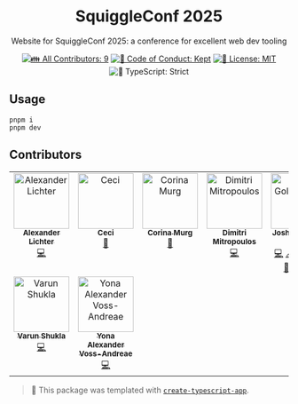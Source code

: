 <h1 align="center">SquiggleConf 2025</h1>

<p align="center">Website for SquiggleConf 2025: a conference for excellent web dev tooling</p>

<p align="center">
	<!-- prettier-ignore-start -->
	<!-- ALL-CONTRIBUTORS-BADGE:START - Do not remove or modify this section -->
	<a href="#contributors" target="_blank"><img alt="👪 All Contributors: 9" src="https://img.shields.io/badge/%F0%9F%91%AA_all_contributors-9-21bb42.svg" /></a>
<!-- ALL-CONTRIBUTORS-BADGE:END -->
	<!-- prettier-ignore-end -->
	<a href="https://github.com/SquiggleTools/SquiggleConf2025/blob/main/.github/CODE_OF_CONDUCT.md" target="_blank"><img alt="🤝 Code of Conduct: Kept" src="https://img.shields.io/badge/%F0%9F%A4%9D_code_of_conduct-kept-21bb42" /></a>
	<a href="https://github.com/SquiggleTools/SquiggleConf2025/blob/main/LICENSE.md" target="_blank"><img alt="📝 License: MIT" src="https://img.shields.io/badge/%F0%9F%93%9D_license-MIT-21bb42.svg"></a>
	<img alt="💪 TypeScript: Strict" src="https://img.shields.io/badge/%F0%9F%92%AA_typescript-strict-21bb42.svg" />
</p>

## Usage

```shell
pnpm i
pnpm dev
```

## Contributors

<!-- spellchecker: disable -->
<!-- ALL-CONTRIBUTORS-LIST:START - Do not remove or modify this section -->
<!-- prettier-ignore-start -->
<!-- markdownlint-disable -->
<table>
  <tbody>
    <tr>
      <td align="center" valign="top" width="14.28%"><a href="https://lichter.io"><img src="https://avatars.githubusercontent.com/u/640208?v=4?s=100" width="100px;" alt="Alexander Lichter"/><br /><sub><b>Alexander Lichter</b></sub></a><br /><a href="https://github.com/SquiggleTools/SquiggleConf.com/commits?author=thealexlichter" title="Code">💻</a></td>
      <td align="center" valign="top" width="14.28%"><a href="http://ceci.dev"><img src="https://avatars.githubusercontent.com/u/10601897?v=4?s=100" width="100px;" alt="Ceci"/><br /><sub><b>Ceci</b></sub></a><br /><a href="#maintenance-ceci21" title="Maintenance">🚧</a></td>
      <td align="center" valign="top" width="14.28%"><a href="http://webforeveryone.us"><img src="https://avatars.githubusercontent.com/u/115652409?v=4?s=100" width="100px;" alt="Corina Murg"/><br /><sub><b>Corina Murg</b></sub></a><br /><a href="https://github.com/SquiggleTools/SquiggleConf.com/issues?q=author%3Acorinamurg" title="Bug reports">🐛</a></td>
      <td align="center" valign="top" width="14.28%"><a href="http://youtube.com/@MichiganTypeScript"><img src="https://avatars.githubusercontent.com/u/15232461?v=4?s=100" width="100px;" alt="Dimitri Mitropoulos"/><br /><sub><b>Dimitri Mitropoulos</b></sub></a><br /><a href="https://github.com/SquiggleTools/SquiggleConf.com/commits?author=dimitropoulos" title="Code">💻</a></td>
      <td align="center" valign="top" width="14.28%"><a href="http://www.joshuakgoldberg.com/"><img src="https://avatars.githubusercontent.com/u/3335181?v=4?s=100" width="100px;" alt="Josh Goldberg ✨"/><br /><sub><b>Josh Goldberg ✨</b></sub></a><br /><a href="https://github.com/SquiggleTools/SquiggleConf.com/commits?author=JoshuaKGoldberg" title="Code">💻</a> <a href="#content-JoshuaKGoldberg" title="Content">🖋</a> <a href="https://github.com/SquiggleTools/SquiggleConf.com/commits?author=JoshuaKGoldberg" title="Documentation">📖</a> <a href="#ideas-JoshuaKGoldberg" title="Ideas, Planning, & Feedback">🤔</a> <a href="#infra-JoshuaKGoldberg" title="Infrastructure (Hosting, Build-Tools, etc)">🚇</a> <a href="#maintenance-JoshuaKGoldberg" title="Maintenance">🚧</a> <a href="#projectManagement-JoshuaKGoldberg" title="Project Management">📆</a> <a href="#tool-JoshuaKGoldberg" title="Tools">🔧</a> <a href="https://github.com/SquiggleTools/SquiggleConf.com/issues?q=author%3AJoshuaKGoldberg" title="Bug reports">🐛</a></td>
      <td align="center" valign="top" width="14.28%"><a href="https://nicr.dev"><img src="https://avatars.githubusercontent.com/u/7000710?v=4?s=100" width="100px;" alt="Nicolò Ribaudo"/><br /><sub><b>Nicolò Ribaudo</b></sub></a><br /><a href="https://github.com/SquiggleTools/SquiggleConf.com/commits?author=nicolo-ribaudo" title="Code">💻</a></td>
      <td align="center" valign="top" width="14.28%"><a href="http://ducktyped.dev"><img src="https://avatars.githubusercontent.com/u/1930213?v=4?s=100" width="100px;" alt="Ryan Waskiewicz"/><br /><sub><b>Ryan Waskiewicz</b></sub></a><br /><a href="https://github.com/SquiggleTools/SquiggleConf.com/commits?author=rwaskiewicz" title="Code">💻</a></td>
    </tr>
    <tr>
      <td align="center" valign="top" width="14.28%"><a href="https://varunshukla07.vercel.app/"><img src="https://avatars.githubusercontent.com/u/94779584?v=4?s=100" width="100px;" alt="Varun Shukla"/><br /><sub><b>Varun Shukla</b></sub></a><br /><a href="https://github.com/SquiggleTools/SquiggleConf.com/commits?author=varunshukla07" title="Code">💻</a></td>
      <td align="center" valign="top" width="14.28%"><a href="https://github.com/Yonava"><img src="https://avatars.githubusercontent.com/u/76519301?v=4?s=100" width="100px;" alt="Yona Alexander Voss-Andreae"/><br /><sub><b>Yona Alexander Voss-Andreae</b></sub></a><br /><a href="https://github.com/SquiggleTools/SquiggleConf.com/commits?author=yonava" title="Code">💻</a></td>
    </tr>
  </tbody>
</table>

<!-- markdownlint-restore -->
<!-- prettier-ignore-end -->

<!-- ALL-CONTRIBUTORS-LIST:END -->
<!-- spellchecker: enable -->

<!-- You can remove this notice if you don't want it 🙂 no worries! -->

> 💙 This package was templated with [`create-typescript-app`](https://github.com/JoshuaKGoldberg/create-typescript-app).
